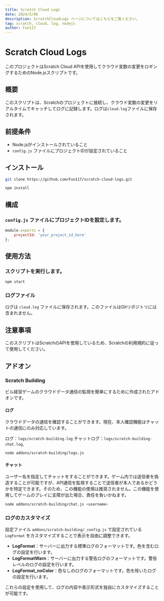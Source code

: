 ```yaml
---
title: Scratch Cloud Logs
date: 2024/5/06
description: ScratchCloudLogs ページについてはこちらをご覧ください。
tag: scratch, cloud, log, nodejs
author: Fun117
---
```


# Scratch Cloud Logs

このプロジェクトはScratch Cloud APIを使用してクラウド変数の変更をロギングするためのNode.jsスクリプトです。

## 概要

このスクリプトは、Scratchのプロジェクトに接続し、クラウド変数の変更をリアルタイムでキャッチしてログに記録します。ログは`cloud.log`ファイルに保存されます。

## 前提条件

- Node.jsがインストールされていること
- `config.js` ファイルにプロジェクトIDが設定されていること

## インストール

```bash
git clone https://github.com/Fun117/scratch-cloud-logs.git
```

```bash
npm install
```

## 構成

### `config.js` ファイルにプロジェクトIDを設定します。
```js filename="example.js"
module.exports = {
    projectId: 'your_project_id_here'
};
```

## 使用方法

### スクリプトを実行します。
```bash
npm start
```

### ログファイル

ログは `cloud.log` ファイルに保存されます。このファイルはGitリポジトリには含まれません。

## 注意事項

このスクリプトはScratchのAPIを使用しているため、Scratchの利用規約に従って使用してください。

## アドオン

### Scratch Building

ビル経営ゲームのクラウドデータ通信の監視を簡単にするために作成されたアドオンです。

#### ログ

クラウドデータの通信を確認することができます。現在、本人確認機能はチャットの通信にのみ対応しています。

ログ：`logs/scratch-building.log`
チャットログ：`logs/scratch-building-chat.log`,

```bash
node addons/scratch-building/logs.js
```

#### チャット

ユーザー名を指定してチャットをすることができます。ゲーム内では送信者を偽造することが可能ですが、API通信を監視することで送信者が本人であるかどうかを特定できます。そのため、この機能の使用は推奨されません。この機能を使用してゲームのプレイに支障が出た場合、責任を負いかねます。

```bash
node addons/scratch-building/chat.js <username>
```

### ログのカスタマイズ

設定ファイル `addons/scratch-building/_config.js` で設定されている `LogFormat` をカスタマイズすることで表示を自由に調整できます。

- **LogFormat**：サーバーに出力する標準ログのフォーマットです。色を含むログの設定を行います。
- **LogFormatWarn**：サーバーに出力する警告ログのフォーマットです。警告レベルのログの設定を行います。
- **LogFormat_noColor**：色なしのログのフォーマットです。色を除いたログの設定を行います。

これらの設定を使用して、ログの内容や表示形式を独自にカスタマイズすることが可能です。